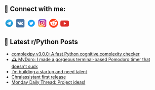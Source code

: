 ## 🔎 Connect with me:
[<img src="https://github.com/bullbesh/bullbesh/blob/main/images/Telegram.png" width="32" height="32" />](https://t.me/bullbesh)
[<img src="https://github.com/bullbesh/bullbesh/blob/main/images/VK.png" width="32" height="32" />](https://vk.com/bullbesh)
[<img src="https://github.com/bullbesh/bullbesh/blob/main/images/Twitter.png" width="32" height="32" />](https://twitter.com/bullbesh1)
[<img src="https://github.com/bullbesh/bullbesh/blob/main/images/Instagram.png" width="32" height="32" />](https://www.instagram.com/bullbesh)
[<img src="https://github.com/bullbesh/bullbesh/blob/main/images/Reddit.png" width="32" height="32" />](https://www.reddit.com/user/bullbesh)
[<img src="https://github.com/bullbesh/bullbesh/blob/main/images/YouTube.png" width="32" height="32" />](https://www.youtube.com/channel/UCtfjRs6uzgq5mfm8S06WTcg)

## 📕 Latest r/Python Posts
<!-- BLOG-POST-LIST:START -->
- [complexipy v3.0.0: A fast Python cognitive complexity checker](https://www.reddit.com/r/Python/comments/1lcime6/complexipy_v300_a_fast_python_cognitive/)
- [🕰️ MyDoro: I made a gorgeous terminal-based Pomodoro timer that doesn&#39;t suck](https://www.reddit.com/r/Python/comments/1lci92f/mydoro_i_made_a_gorgeous_terminalbased_pomodoro/)
- [I’m building a startup and need talent](https://www.reddit.com/r/Python/comments/1lchkx2/im_building_a_startup_and_need_talent/)
- [Chralassistant first release](https://www.reddit.com/r/Python/comments/1lcf37o/chralassistant_first_release/)
- [Monday Daily Thread: Project ideas!](https://www.reddit.com/r/Python/comments/1lcesq1/monday_daily_thread_project_ideas/)
<!-- BLOG-POST-LIST:END -->
